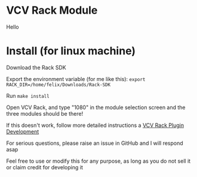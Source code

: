 # VCV Rack Module

Hello

# Install (for linux machine)

Download the Rack SDK

Export the environment variable (for me like this): `export RACK_DIR=/home/felix/Downloads/Rack-SDK`

Run `make install`

Open VCV Rack, and type "1080" in the module selection screen and the three modules should be there!

If this doesn't work, follow more detailed instructions a [VCV Rack Plugin Development](https://vcvrack.com/manual/PluginDevelopmentTutorial)

For serious questions, please raise an issue in GitHub and I will respond asap

Feel free to use or modify this for any purpose, as long as you do not sell it or claim credit for developing it